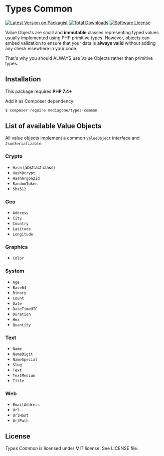 # Types Common

[![Latest Version on Packagist][ico-version]][link-packagist]
[![Total Downloads][ico-downloads]][link-downloads]
[![Software License][ico-license]](LICENSE)

Value Objects are small and **immutable** classes representing typed values usually implemented using PHP primitive types. However, objects can embed validation to ensure that your data is **always valid** without adding any check elsewhere in your code.

That's why you should ALWAYS use Value Objects rather than primitive types.


## Installation
This package requires **PHP 7.4+**

Add it as Composer dependency:
```sh
$ composer require mediagone/types-common
```


## List of available Value Objects

All value objects implement a common `ValueObject` interface and `JsonSerializable`. 

### Crypto
- `Hash` (abstract class)
- `HashBcrypt`
- `HashArgon2id`
- `RandomToken`
- `Sha512`


### Geo
- `Address`
- `City`
- `Country`
- `Latitude`
- `Longitude`

### Graphics
- `Color`

### System
- `Age`
- `Base64`
- `Binary`
- `Count`
- `Date`
- `DateTimeUTC`
- `Duration`
- `Hex`
- `Quantity`

### Text
- `Name`
- `NameDigit`
- `NameSpecial`
- `Slug`
- `Text`
- `TextMedium`
- `Title`

### Web
- `EmailAddress`
- `Url`
- `UrlHost`
- `UrlPath`


## License

_Types Common_ is licensed under MIT license. See LICENSE file.



[ico-license]: https://img.shields.io/badge/license-MIT-brightgreen.svg
[ico-version]: https://img.shields.io/packagist/v/mediagone/types-common.svg
[ico-downloads]: https://img.shields.io/packagist/dt/mediagone/types-common.svg

[link-packagist]: https://packagist.org/packages/mediagone/types-common
[link-downloads]: https://packagist.org/packages/mediagone/types-common
